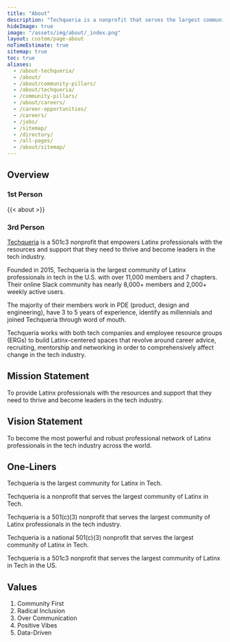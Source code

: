 ```yaml
---
title: "About"
description: "Techqueria is a nonprofit that serves the largest community of Latinx professionals in the tech industry. 🌮"
hideImage: true
image: "/assets/img/about/_index.png"
layout: custom/page-about
noTimeEstimate: true
sitemap: true
toc: true
aliases:
  - /about-techqueria/
  - /about/
  - /about/community-pillars/
  - /about/techqueria/
  - /community-pillars/
  - /about/careers/
  - /career-opportunities/
  - /careers/
  - /jobs/
  - /sitemap/
  - /directory/
  - /all-pages/
  - /about/sitemap/
---
```


## Overview

### 1st Person

{{< about >}}

### 3rd Person

[Techqueria](/about) is a 501c3 nonprofit that empowers Latinx professionals with the resources and support that they need to thrive and become leaders in the tech industry.

Founded in 2015, Techqueria is the largest community of Latinx professionals in tech in the U.S. with over 11,000 members and 7 chapters. Their online Slack community has nearly 8,000+ members and 2,000+ weekly active users.

The majority of their members work in PDE (product, design and engineering), have 3 to 5 years of experience, identify as millennials and joined Techqueria through word of mouth.

Techqueria works with both tech companies and employee resource groups (ERGs) to build Latinx-centered spaces that revolve around career advice, recruiting, mentorship and networking in order to comprehensively affect change in the tech industry.

## Mission Statement

To provide Latinx professionals with the resources and support that they need to thrive and become leaders in the tech industry.

## Vision Statement

To become the most powerful and robust professional network of Latinx professionals in the tech industry across the world.

## One-Liners

Techqueria is the largest community for Latinx in Tech.

Techqueria is a nonprofit that serves the largest community of Latinx in Tech.

Techqueria is a 501(c)(3) nonprofit that serves the largest community of Latinx professionals in the tech industry.

Techqueria is a national 501(c)(3) nonprofit that serves the largest community of Latinx in Tech.

Techqueria is a 501c3 nonprofit that serves the largest community of Latinx in Tech in the US.

## Values

1. Community First
2. Radical Inclusion
3. Over Communication
4. Positive Vibes
5. Data-Driven
